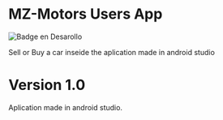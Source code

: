 # MZ-Motors Users App

![Badge en Desarollo](https://img.shields.io/badge/STATUS-EN%20DESAROLLO-green)


Sell or Buy a car inseide the aplication made in android studio

# Version 1.0

Aplication made in android studio.


